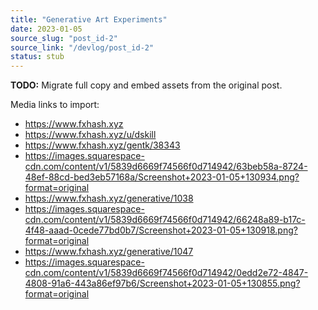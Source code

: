 ```yaml
---
title: "Generative Art Experiments"
date: 2023-01-05
source_slug: "post_id-2"
source_link: "/devlog/post_id-2"
status: stub
---
```

**TODO:** Migrate full copy and embed assets from the original post.

Media links to import:
- https://www.fxhash.xyz
- https://www.fxhash.xyz/u/dskill
- https://www.fxhash.xyz/gentk/38343
- https://images.squarespace-cdn.com/content/v1/5839d6669f74566f0d714942/63beb58a-8724-48ef-88cd-bed3eb57168a/Screenshot+2023-01-05+130934.png?format=original
- https://www.fxhash.xyz/generative/1038
- https://images.squarespace-cdn.com/content/v1/5839d6669f74566f0d714942/66248a89-b17c-4f48-aaad-0cede77bd0b7/Screenshot+2023-01-05+130918.png?format=original
- https://www.fxhash.xyz/generative/1047
- https://images.squarespace-cdn.com/content/v1/5839d6669f74566f0d714942/0edd2e72-4847-4808-91a6-443a86ef97b6/Screenshot+2023-01-05+130855.png?format=original
